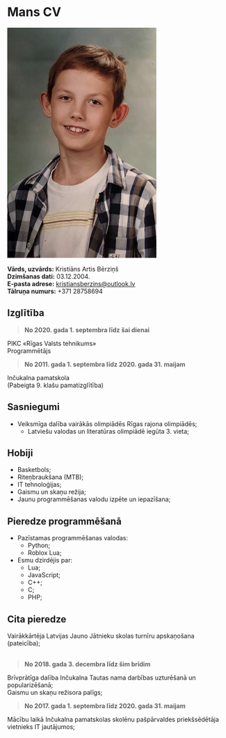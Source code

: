 # **Mans CV**
![My Portrait](photos\portrait.jpg)

**Vārds, uzvārds:** Kristiāns Artis Bērziņš\
**Dzimšanas dati:** 03.12.2004.\
**E-pasta adrese:** kristiansberzins@outlook.lv\
**Tālruņa numurs:** +371 28758694

## Izglītība
> **No 2020. gada 1. septembra līdz šai dienai**

PIKC «Rīgas Valsts tehnikums»\
Programmētājs

> **No 2011. gada 1. septembra līdz 2020. gada 31. maijam**

Inčukalna pamatskola\
(Pabeigta 9. klašu pamatizglītība)



## Sasniegumi
- Veiksmīga dalība vairākās olimpiādēs Rīgas rajona olimpiādēs;
    - Latviešu valodas un literatūras olimpiādē iegūta 3. vieta;


## Hobiji
- Basketbols;
- Riteņbraukšana (MTB);
- IT tehnoloģijas;
- Gaismu un skaņu režija;
- Jaunu programmēšanas valodu izpēte un iepazīšana;


## Pieredze programmēšanā
- Pazīstamas programmēšanas valodas:
    - Python;
    - Roblox Lua;
- Esmu dzirdējis par:
    - Lua;
    - JavaScript;
    - C++;
    - C;
    - PHP;


## Cita pieredze
Vairākkārtēja Latvijas Jauno Jātnieku skolas turnīru apskaņošana (pateicība);
<br/>
<br/>

> **No 2018. gada 3. decembra līdz šim brīdim**

Brīvprātīga dalība Inčukalna Tautas nama darbības uzturēšanā un popularizēšanā;\
Gaismu un skaņu režisora palīgs;

> **No 2017. gada 1. septembra līdz 2020. gada 31. maijam**

Mācību laikā Inčukalna pamatskolas skolēnu pašpārvaldes priekšsēdētāja vietnieks IT jautājumos;